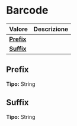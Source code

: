 # Barcode

| Valore | Descrizione |
| :--- | :--- |
| [**Prefix**](barcode.md#prefix) |  |
| [**Suffix**](barcode.md#suffix) |  |

## Prefix

**Tipo:** String

## Suffix

**Tipo:** String


